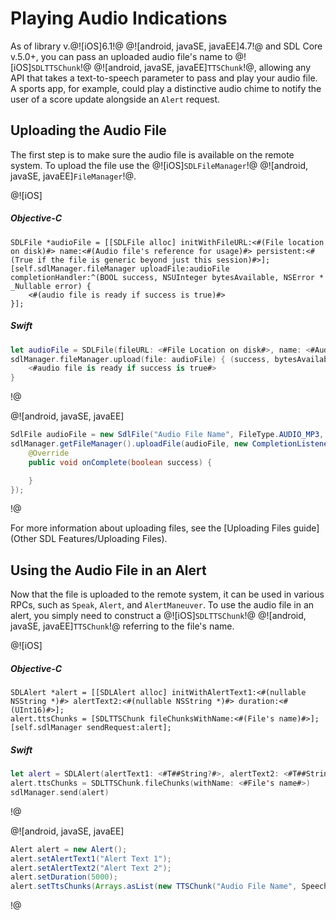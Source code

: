 # Playing Audio Indications
As of library v.@![iOS]6.1!@ @![android, javaSE, javaEE]4.7!@ and SDL Core v.5.0+, you can pass an uploaded audio file's name to @![iOS]`SDLTTSChunk`!@ @![android, javaSE, javaEE]`TTSChunk`!@, allowing any API that takes a text-to-speech parameter to pass and play your audio file. A sports app, for example, could play a distinctive audio chime to notify the user of a score update alongside an `Alert` request.

## Uploading the Audio File
The first step is to make sure the audio file is available on the remote system. To upload the file use the @![iOS]`SDLFileManager`!@ @![android, javaSE, javaEE]`FileManager`!@.

@![iOS]
##### Objective-C
```objc
SDLFile *audioFile = [[SDLFile alloc] initWithFileURL:<#(File location on disk)#> name:<#(Audio file's reference for usage)#> persistent:<#(True if the file is generic beyond just this session)#>];
[self.sdlManager.fileManager uploadFile:audioFile completionHandler:^(BOOL success, NSUInteger bytesAvailable, NSError * _Nullable error) {
    <#(audio file is ready if success is true)#>
}];
```

##### Swift
```swift
let audioFile = SDLFile(fileURL: <#File Location on disk#>, name: <#Audio file's reference for usage#>, persistent: <#True if the file is generic beyond just this session#>)
sdlManager.fileManager.upload(file: audioFile) { (success, bytesAvailable, error) in
    <#audio file is ready if success is true#>
}
```
!@

@![android, javaSE, javaEE]
```java
SdlFile audioFile = new SdlFile("Audio File Name", FileType.AUDIO_MP3, Uri.parse("File Location"), true);
sdlManager.getFileManager().uploadFile(audioFile, new CompletionListener() {
	@Override
	public void onComplete(boolean success) {

	}
});
```
!@

For more information about uploading files, see the [Uploading Files guide](Other SDL Features/Uploading Files).

## Using the Audio File in an Alert
Now that the file is uploaded to the remote system, it can be used in various RPCs, such as `Speak`, `Alert`, and `AlertManeuver`. To use the audio file in an alert, you simply need to construct a @![iOS]`SDLTTSChunk`!@ @![android, javaSE, javaEE]`TTSChunk`!@ referring to the file's name.

@![iOS]
##### Objective-C
```objc
SDLAlert *alert = [[SDLAlert alloc] initWithAlertText1:<#(nullable NSString *)#> alertText2:<#(nullable NSString *)#> duration:<#(UInt16)#>];
alert.ttsChunks = [SDLTTSChunk fileChunksWithName:<#(File's name)#>];
[self.sdlManager sendRequest:alert];
```

##### Swift
```swift
let alert = SDLAlert(alertText1: <#T##String?#>, alertText2: <#T##String?#>, duration: <#T##UInt16#>)
alert.ttsChunks = SDLTTSChunk.fileChunks(withName: <#File's name#>)
sdlManager.send(alert)
```
!@

@![android, javaSE, javaEE]
```java
Alert alert = new Alert();
alert.setAlertText1("Alert Text 1");
alert.setAlertText2("Alert Text 2");
alert.setDuration(5000);
alert.setTtsChunks(Arrays.asList(new TTSChunk("Audio File Name", SpeechCapabilities.FILE)));
```
!@